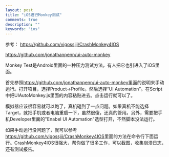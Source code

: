```yaml
---
layout: post
title: "iOS进行Monkey测试"
comments: true
description: ""
keywords: "ios"
---
```



参考：
<https://github.com/vigossjjj/CrashMonkey4IOS>

<https://github.com/jonathanpenn/ui-auto-monkey>

Monkey Test是Android里面的一种压力测试方法，有人把它也引进入了iOS里面。

首先参照<https://github.com/jonathanpenn/ui-auto-monkey>里面的说明来手动运行。打开项目，选择Product->Profile。然后选择“UI Automation”。在Script中把UIAutoMonkey.js里面的内容粘贴进去。点击运行就可以了。

模拟器应该很容易就可以跑了，真机碰到了一点问题。如果真机不能选择Target，就把手机或者电脑重启一下，虽然很傻，还真的管用。另外，需要把手机Developer里面的"Enabel UI Automation"选型打开，不然脚本没法运行。

如果手动运行没问题了，就可以参考<https://github.com/vigossjjj/CrashMonkey4IOS>里面的方法在命令行下面运行。CrashMonkey4IOS很强大，帮你做了很多工作，可以截图，收集崩溃日志，还有测试报告。
